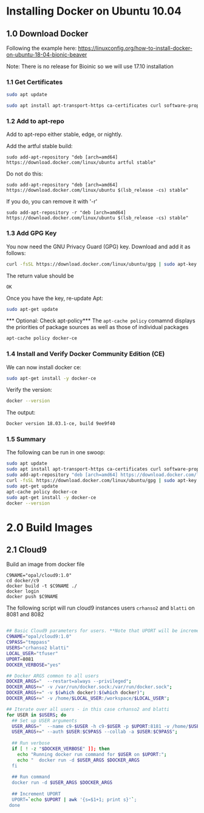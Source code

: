 # Installing Docker on Ubuntu 10.04

## 1.0 Download Docker

Following the example here: https://linuxconfig.org/how-to-install-docker-on-ubuntu-18-04-bionic-beaver

Note: There is no release for Bioinic so we will use 17.10 installation

### 1.1 Get Certificates

```bash
sudo apt update

sudo apt install apt-transport-https ca-certificates curl software-properties-common
```
### 1.2 Add to apt-repo

Add to apt-repo either stable, edge, or nightly.


Add the artful stable build:
```
sudo add-apt-repository "deb [arch=amd64] https://download.docker.com/linux/ubuntu artful stable"
```

Do not do this:
```
sudo add-apt-repository "deb [arch=amd64] https://download.docker.com/linux/ubuntu $(lsb_release -cs) stable"
```

If you do, you can remove it with '-r'
```
sudo add-apt-repository -r "deb [arch=amd64] https://download.docker.com/linux/ubuntu $(lsb_release -cs) stable"
```


### 1.3 Add GPG Key
You now need the GNU Privacy Guard (GPG) key. Download and add it as follows:

```bash
curl -fsSL https://download.docker.com/linux/ubuntu/gpg | sudo apt-key add -
```

The return value should be
```
OK
```

Once you have the key, re-update Apt:
```bash
sudo apt-get update
```

*** Optional: Check apt-policy***
The `apt-cache policy` comamnd displays the priorities of package sources as well as those of individual packages
```bash
apt-cache policy docker-ce
```

### 1.4 Install and Verify Docker Community Edition (CE)

We can now install docker ce:

```bash
sudo apt-get install -y docker-ce
```

Verify the version:

```bash
docker --version
```

The output:
```bash
Docker version 18.03.1-ce, build 9ee9f40
```
### 1.5 Summary 

The following can be run in one swoop:

```sh
sudo apt update
sudo apt install apt-transport-https ca-certificates curl software-properties-common
sudo add-apt-repository "deb [arch=amd64] https://download.docker.com/linux/ubuntu artful stable"
curl -fsSL https://download.docker.com/linux/ubuntu/gpg | sudo apt-key add -
sudo apt-get update
apt-cache policy docker-ce
sudo apt-get install -y docker-ce
docker --version
```

# 2.0 Build Images
## 2.1 Cloud9

Build an image from docker file
```
C9NAME="opal/cloud9:1.0"
cd docker/c9
docker build -t $C9NAME ./
docker login
docker push $C9NAME
```

The following script will run cloud9 instances users `crhanso2` and `blatti` on 8081 and 8082
```bash

## Basic Cloud9 parameters for users. **Note that UPORT will be incremented**.
C9NAME="opal/cloud9:1.0"
C9PASS="tmppass"
USERS="crhanso2 blatti"
LOCAL_USER="tfuser"
UPORT=8081
DOCKER_VERBOSE="yes"

## Docker ARGS common to all users
DOCKER_ARGS="  --restart=always --privileged";
DOCKER_ARGS+=" -v /var/run/docker.sock:/var/run/docker.sock";
DOCKER_ARGS+=" -v $(which docker):$(which docker)";
DOCKER_ARGS+=" -v /home/$LOCAL_USER:/workspace/$LOCAL_USER";

## Iterate over all users - in this case crhanso2 and blatti
for USER in $USERS; do
  ## Set up USER arguments
  USER_ARGS="  --name c9-$USER -h c9-$USER -p $UPORT:8181 -v /home/$USER:/workspace $C9NAME";
  USER_ARGS+=" --auth $USER:$C9PASS --collab -a $USER:$C9PASS";
  
  ## Run verbose 
  if [ ! -z "$DOCKER_VERBOSE" ]]; then
    echo "Running docker run command for $USER on $UPORT:";
    echo "  docker run -d $USER_ARGS $DOCKER_ARGS
  fi
  
  ## Run command
  docker run -d $USER_ARGS $DOCKER_ARGS
  
  ## Increment UPORT
  UPORT=`echo $UPORT | awk '{s=$1+1; print s}'`;
 done
 
 ```
